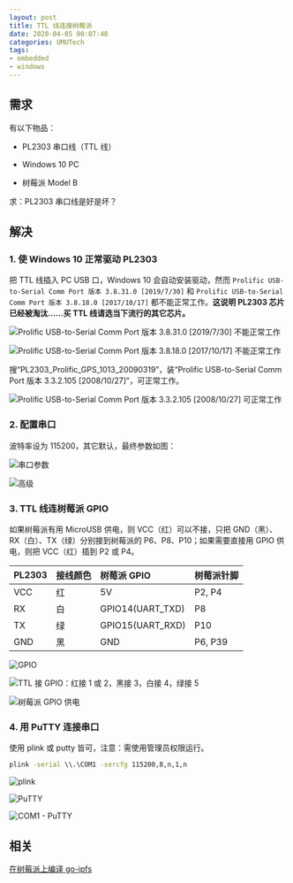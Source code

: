 ```yaml
---
layout: post
title: TTL 线连接树莓派
date: 2020-04-05 00:07:48
categories: UMUTech
tags:
- embedded
- windows
---
```

## 需求

有以下物品：

- PL2303 串口线（TTL 线）

- Windows 10 PC

- 树莓派 Model B

求：PL2303 串口线是好是坏？

## 解决

### 1. 使 Windows 10 正常驱动 PL2303

把 TTL 线插入 PC USB 口，Windows 10 会自动安装驱动，然而  `Prolific USB-to-Serial Comm Port 版本 3.8.31.0 [2019/7/30]` 和  `Prolific USB-to-Serial Comm Port 版本 3.8.18.0 [2017/10/17]` 都不能正常工作。**这说明 PL2303 芯片已经被淘汰……买 TTL 线请选当下流行的其它芯片。**

![Prolific USB-to-Serial Comm Port 版本 3.8.31.0 [2019/7/30] 不能正常工作](/images/2020/20200405-bad-driver-0.png)

![Prolific USB-to-Serial Comm Port 版本 3.8.18.0 [2017/10/17] 不能正常工作](/images/2020/20200405-bad-driver-1.png)

搜“PL2303_Prolific_GPS_1013_20090319”，装“Prolific USB-to-Serial Comm Port 版本 3.3.2.105 [2008/10/27]”，可正常工作。

![Prolific USB-to-Serial Comm Port 版本 3.3.2.105 [2008/10/27] 可正常工作](/images/2020/20200405-driver-version.png)

### 2. 配置串口

波特率设为 115200，其它默认，最终参数如图：

![串口参数](/images/2020/20200405-com1-settings.png)

![高级](/images/2020/20200405-com1-advance.png)

### 3. TTL 线连树莓派 GPIO

如果树莓派有用 MicroUSB 供电，则 VCC（红）可以不接，只把 GND（黑）、RX（白）、TX（绿）分别接到树莓派的 P6、P8、P10；如果需要直接用 GPIO 供电，则把 VCC（红）插到 P2 或 P4。

| PL2303 | 接线颜色 | 树莓派 GPIO | 树莓派针脚 |
| :- | :- | :- | :- |
| VCC | 红 | 5V | P2, P4 |
| RX | 白 | GPIO14(UART_TXD) | P8 |
| TX | 绿 | GPIO15(UART_RXD) | P10 |
| GND | 黑 | GND | P6, P39 |

![GPIO](/images/2020/20200405-gpio.png)

![TTL 接 GPIO：红接 1 或 2，黑接 3，白接 4，绿接 5](/images/2020/20200405-ttl-gpio.jpg)

![树莓派 GPIO 供电](/images/2020/20200405-raspberry-pi.jpg)

### 4. 用 PuTTY 连接串口

使用 plink 或 putty 皆可，注意：需使用管理员权限运行。

```cmd
plink -serial \\.\COM1 -sercfg 115200,8,n,1,n
```

![plink](/images/2020/20200405-plink.png)

![PuTTY](/images/2020/20200405-putty.png)

![COM1 - PuTTY](/images/2020/20200405-com1-putty.png)

## 相关

[在树莓派上编译 go-ipfs](/2020/03/28/umutech-compile-go-ipfs-on-raspberry-pi/)